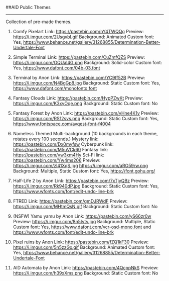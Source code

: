 ##AID Public Themes
***
Collection of pre-made themes.
 
1) Comfy Pixelart
Link: https://pastebin.com/nY4TWQQg
Preview: https://i.imgur.com/2UsgvbI.gif
Background: Animated
Custom font: Yes, https://www.behance.net/gallery/31268855/Determination-Better-Undertale-Font
 
2) Simple Terminal
Link: https://pastebin.com/CuZmfQZS
Preview: https://i.imgur.com/OQUal4G.png
Background: Solid-color
Custom font: Yes, https://www.dafont.com/04b-03.font
 
3) Terminal by Anon
Link: https://pastebin.com/YC9ff52B
Preview: https://i.imgur.com/N4BgGp8.jpg
Background: Static
Custom font: Yes, https://www.dafont.com/monofonto.font
 
4) Fantasy Clouds
Link: https://pastebin.com/HypPZwKt
Preview: https://i.imgur.com/K3xyOqe.png
Background: Static
Custom font: No
 
5) Fantasy Forest by Anon
Link: https://pastebin.com/yHne4K1v
Preview: https://i.imgur.com/RS12svs.png
Background: Static
Custom font: Yes, https://www.fontspace.com/avqest-font-f4004
 
6) Nameless Themed Multi-background (10 backgrounds in each theme, rotates every 100 seconds.)
Mystery link: https://pastebin.com/Dx0myfsw
Cyberpunk link: https://pastebin.com/M5uVCk60
Fantasy link: https://pastebin.com/vw3xm4Hy
Sci-Fi link: https://pastebin.com/Yw4ms206
Preview: https://i.imgur.com/zl41XqS.jpg https://i.imgur.com/aRO59rw.png
Background: Multiple, Static
Custom font: Yes, https://font.gohu.org/
 
7) Half-Life 2 by Anon
Link: https://pastebin.com/7xTjyQBz
Preview: https://i.imgur.com/Rk940dP.jpg
Background: Static
Custom font: Yes, https://www.wfonts.com/font/edit-undo-line-brk
 
8) FTRED
Link: https://pastebin.com/gmDJRWdF
Preview: https://i.imgur.com/MHtmQsN.gif 
Background: Static
Custom font: No
 
9) (NSFW) Yamu yamu by Anon
Link: https://pastebin.com/yS66zr0w
Preview: https://i.imgur.com/8n5Ivtv.jpg
Background: Multiple, Static
Custom font: Yes, https://www.dafont.com/vcr-osd-mono.font and https://www.wfonts.com/font/edit-undo-line-brk
 
10) Pixel ruins by Anon
Link: https://pastebin.com/fZQ1kF30
Preview: https://i.imgur.com/5n5zzGx.gif
Background: Animated
Custom font: Yes, https://www.behance.net/gallery/31268855/Determination-Better-Undertale-Font
 
11) AID Automata by Anon
Link: https://pastebin.com/4QcppNkS
Preview: https://i.imgur.com/h39xXms.png
Background: Static
Custom font: No

